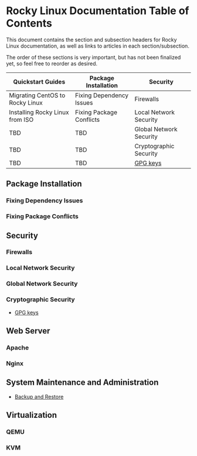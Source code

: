 # Rocky Linux Documentation Table of Contents

This document contains the section and subsection headers for Rocky Linux documentation, as well as links to articles in each section/subsection.

The order of these sections is very important, but has not been finalized yet, so feel free to reorder as desired.


| Quickstart Guides | Package Installation | Security |
| --- | --- | --- |
| Migrating CentOS to Rocky Linux| Fixing Dependency Issues | Firewalls |
| Installing Rocky Linux from ISO | Fixing Package Conflicts | Local Network Security |
| TBD | TBD | Global Network Security |
| TBD | TBD | Cryptographic Security |
| TBD | TBD | [GPG keys](#link-to-gpg-keys) |

## Package Installation

### Fixing Dependency Issues

### Fixing Package Conflicts


## Security

### Firewalls

### Local Network Security

### Global Network Security

### Cryptographic Security
 
* [GPG keys](#link-to-gpg-keys) 


## Web Server

### Apache

### Nginx


## System Maintenance and Administration

* [Backup and Restore](#link-to-backup-and-restore)


## Virtualization

### QEMU

### KVM


